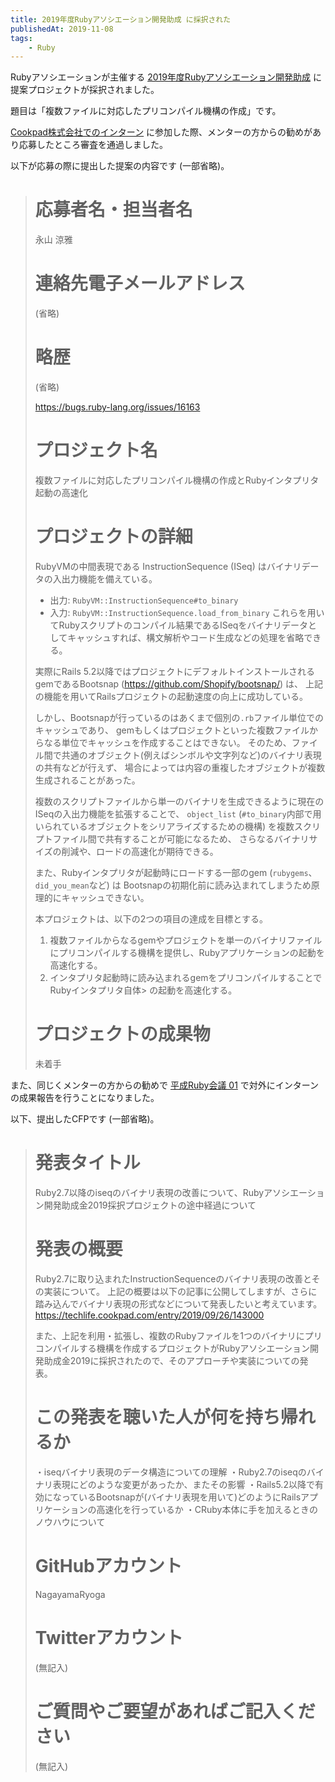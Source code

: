 ```yaml
---
title: 2019年度Rubyアソシエーション開発助成 に採択された
publishedAt: 2019-11-08
tags:
    - Ruby
---
```


Rubyアソシエーションが主催する [2019年度Rubyアソシエーション開発助成](https://www.ruby.or.jp/ja/news/20191031) に提案プロジェクトが採択されました。

題目は「複数ファイルに対応したプリコンパイル機構の作成」です。

[Cookpad株式会社でのインターン](https://nagayamaryoga.github.io/posts/2019-09-18-cookpad-summer-intern-ruby/) に参加した際、メンターの方からの勧めがあり応募したところ審査を通過しました。

以下が応募の際に提出した提案の内容です (一部省略)。

> # 応募者名・担当者名
> 永山 涼雅
>
> # 連絡先電子メールアドレス
> (省略)
>
> # 略歴
> (省略)
>
> https://bugs.ruby-lang.org/issues/16163
>
> # プロジェクト名
> 複数ファイルに対応したプリコンパイル機構の作成とRubyインタプリタ起動の高速化
>
> # プロジェクトの詳細
> RubyVMの中間表現である InstructionSequence (ISeq) はバイナリデータの入出力機能を備えている。
> - 出力: `RubyVM::InstructionSequence#to_binary`
> - 入力: `RubyVM::InstructionSequence.load_from_binary`
> これらを用いてRubyスクリプトのコンパイル結果であるISeqをバイナリデータとしてキャッシュすれば、構文解析やコード生成などの処理を省略できる。
>
> 実際にRails 5.2以降ではプロジェクトにデフォルトインストールされるgemであるBootsnap
> (https://github.com/Shopify/bootsnap/) は、
> 上記の機能を用いてRailsプロジェクトの起動速度の向上に成功している。
>
> しかし、Bootsnapが行っているのはあくまで個別の`.rb`ファイル単位でのキャッシュであり、
> gemもしくはプロジェクトといった複数ファイルからなる単位でキャッシュを作成することはできない。
> そのため、ファイル間で共通のオブジェクト(例えばシンボルや文字列など)のバイナリ表現の共有などが行えず、
> 場合によっては内容の重複したオブジェクトが複数生成されることがあった。
>
> 複数のスクリプトファイルから単一のバイナリを生成できるように現在のISeqの入出力機能を拡張することで、
> `object_list` (`#to_binary`内部で用いられているオブジェクトをシリアライズするための機構)
> を複数スクリプトファイル間で共有することが可能になるため、
> さらなるバイナリサイズの削減や、ロードの高速化が期待できる。
>
> また、Rubyインタプリタが起動時にロードする一部のgem (`rubygems`、`did_you_mean`など) は
> Bootsnapの初期化前に読み込まれてしまうため原理的にキャッシュできない。
>
> 本プロジェクトは、以下の2つの項目の達成を目標とする。
> 1. 複数ファイルからなるgemやプロジェクトを単一のバイナリファイルにプリコンパイルする機構を提供し、Rubyアプリケーションの起動を高速化する。
> 2. インタプリタ起動時に読み込まれるgemをプリコンパイルすることでRubyインタプリタ自体> の起動を高速化する。
>
> # プロジェクトの成果物
> 未着手

また、同じくメンターの方からの勧めで [平成Ruby会議 01](https://heiseirb.github.io/kaigi01/) で対外にインターンの成果報告を行うことになりました。

以下、提出したCFPです (一部省略)。

> # 発表タイトル
>
> Ruby2.7以降のiseqのバイナリ表現の改善について、Rubyアソシエーション開発助成金2019採択プロジェクトの途中経過について
>
> # 発表の概要
>
> Ruby2.7に取り込まれたInstructionSequenceのバイナリ表現の改善とその実装について。
> 上記の概要は以下の記事に公開してしますが、さらに踏み込んでバイナリ表現の形式などについて発表したいと考えています。
> https://techlife.cookpad.com/entry/2019/09/26/143000
>
> また、上記を利用・拡張し、複数のRubyファイルを1つのバイナリにプリコンパイルする機構を作成するプロジェクトがRubyアソシエーション開発助成金2019に採択されたので、そのアプローチや実装についての発表。
>
> # この発表を聴いた人が何を持ち帰れるか
>
> ・iseqバイナリ表現のデータ構造についての理解
> ・Ruby2.7のiseqのバイナリ表現にどのような変更があったか、またその影響
> ・Rails5.2以降で有効になっているBootsnapが(バイナリ表現を用いて)どのようにRailsアプリケーションの高速化を行っているか
> ・CRuby本体に手を加えるときのノウハウについて
>
> # GitHubアカウント
>
> NagayamaRyoga
>
> # Twitterアカウント
>
> (無記入)
>
> # ご質問やご要望があればご記入ください
>
> (無記入)
